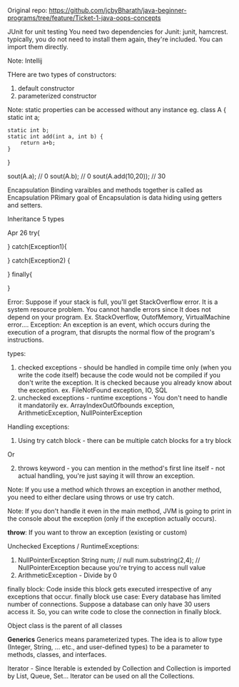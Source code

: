Original repo: https://github.com/jcbyBharath/java-beginner-programs/tree/feature/Ticket-1-java-oops-concepts

JUnit for unit testing
You need two dependencies for Junit: junit, hamcrest. typically, you do not need to install them again, they're included. You can import them directly.

Note: Intellij

THere are two types of constructors:

1. default constructor
2. parameterized constructor

Note: static properties can be accessed without any instance
eg.
class A {
static int a;

    static int b;
    static int add(int a, int b) {
        return a+b;
    }

}

sout(A.a); // 0
sout(A.b); // 0
sout(A.add(10,20)); // 30

Encapsulation
Binding varaibles and methods together is called as Encapsulation
PRimary goal of Encapsulation is data hiding using getters and setters.

Inheritance
5 types

Apr 26
try{

}
catch(Exception1){

}
catch(Exception2) {

}
finally{

}

Error: Suppose if your stack is full, you'll get StackOverflow error. It is a system resource problem.
You cannot handle errors since It does not depend on your program.
Ex. StackOverflow, OutofMemory, VirtualMachine error....
Exception: An exception is an event, which occurs during the execution of a program, that disrupts the normal flow of the program's instructions.

types:

1. checked exceptions - should be handled in compile time only (when you write the code itself) because the code would not be compiled if you don't write the exception. It is checked because you already know about the exception.
   ex. FileNotFound exception, IO, SQL
2. unchecked exceptions - runtime exceptions - You don't need to handle it mandatorily
   ex. ArrayIndexOutOfbounds exception, ArithmeticException, NullPointerException

Handling exceptions:

1. Using try catch block - there can be multiple catch blocks for a try block

Or

2. throws keyword - you can mention in the method's first line itself - not actual handling, you're just saying it will throw an exception.

Note: If you use a method which throws an exception in another method, you need to either declare using throws or use try catch.

Note: If you don't handle it even in the main method, JVM is going to print in the console about the exception (only if the exception actually occurs).

**throw**: If you want to throw an exception (existing or custom)

Unchecked Exceptions / RuntimeExceptions:

1. NullPointerException
   String num; // null
   num.substring(2,4); // NullPointerException because you're trying to access null value
2. ArithmeticException - Divide by 0

finally block:
Code inside this block gets executed irrespective of any exceptions that occur.
finally block use case:
Every database has limited number of connections. Suppose a database can only have 30 users access it. So, you can write code to close the connection in finally block.

Object class is the parent of all classes

**Generics**
Generics means parameterized types. The idea is to allow type (Integer, String, … etc., and user-defined types) to be a parameter to methods, classes, and interfaces.

Iterator - Since Iterable is extended by Collection and Collection is imported by List, Queue, Set... Iterator can be used on all the Collections.
